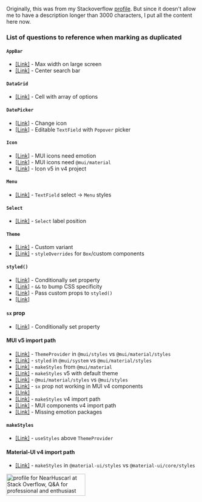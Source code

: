 Originally, this was from my Stackoverflow [profile](https://stackoverflow.com/users/9449426/nearhuscarl?tab=profile).
But since it doesn't allow me to have a description longer than 3000 characters, I put all the content here now.

### List of questions to reference when marking as duplicated

#### `AppBar`

- [[Link]](https://stackoverflow.com/a/69561562/9449426) - Max width on large screen
- [[Link]](https://stackoverflow.com/a/69587311/9449426) - Center search bar

#### `DataGrid`

- [[Link]](https://stackoverflow.com/a/69546549/9449426) - Cell with array of options

#### `DatePicker`

- [[Link]](https://stackoverflow.com/a/69569262/9449426) - Change icon
- [[Link]](https://stackoverflow.com/a/69585506/9449426) - Editable `TextField` with `Popover` picker

#### `Icon`

- [[Link]](https://stackoverflow.com/a/69644912/9449426) - MUI icons need emotion
- [[Link]](https://stackoverflow.com/a/69410748/9449426) - MUI icons need `@mui/material`
- [[Link]](https://stackoverflow.com/a/69708534/9449426) - Icon v5 in v4 project

#### `Menu`

- [[Link]](https://stackoverflow.com/a/69598794/9449426) - `TextField` select -> `Menu` styles

#### `Select`

- [[Link]](https://stackoverflow.com/a/67068903/9449426) - `Select` label position

#### `Theme`

- [[Link]](https://stackoverflow.com/q/66230799/9449426) - Custom variant
- [[Link]](https://stackoverflow.com/q/69455056/9449426) - `styleOverrides` for `Box`/custom components

#### `styled()`

- [[Link]](https://stackoverflow.com/a/69277573/9449426) - Conditionally set property
- [[Link]](https://stackoverflow.com/a/69657385/9449426) - `&&` to bump CSS specificity
- [[Link]](https://stackoverflow.com/a/69308678/9449426) - Pass custom props to `styled()`
- [[Link]](https://stackoverflow.com/a/69677803/9449426)

#### `sx` prop

- [[Link]](https://stackoverflow.com/q/69500357/9449426) - Conditionally set property

#### MUI v5 import path

- [[Link]](https://stackoverflow.com/q/69419447/9449426) - `ThemeProvider` in `@mui/styles` vs `@mui/material/styles`
- [[Link]](https://stackoverflow.com/q/69399031/9449426) - `styled` in `@mui/system` vs `@mui/material/styles`
- [[Link]](https://stackoverflow.com/q/69582795/9449426) - `makeStyles` from `@mui/material`
- [[Link]](https://stackoverflow.com/a/69678388/9449426) - `makeStyles` v5 with default theme
- [[Link]](https://stackoverflow.com/q/69506133/9449426) - `@mui/material/styles` vs `@mui/styles`
- [[Link]](https://stackoverflow.com/q/69243066/9449426) - `sx` prop not working in MUI v4 components
- [[LInk]](https://stackoverflow.com/a/69401160/9449426)
- [[Link]](https://stackoverflow.com/q/69547756/9449426) - `makeStyles` v4 import path
- [[Link]](https://stackoverflow.com/q/69351430/9449426) - MUI components v4 import path
- [[Link]](https://stackoverflow.com/a/69355676/9449426) - Missing emotion packages

#### `makeStyles`

- [[Link]](https://stackoverflow.com/a/69723309/9449426) - `useStyles` above `ThemeProvider`

#### Material-UI v4 import path

- [[Link]](https://stackoverflow.com/q/67121146/9449426) - `makeStyles` in `@material-ui/styles` vs `@material-ui/core/styles`


<a href="https://stackoverflow.com/users/9449426/nearhuscarl"><img src="https://stackoverflow.com/users/flair/9449426.png" width="208" height="58" alt="profile for NearHuscarl at Stack Overflow, Q&amp;A for professional and enthusiast programmers" title="profile for NearHuscarl at Stack Overflow, Q&amp;A for professional and enthusiast programmers"></a>
